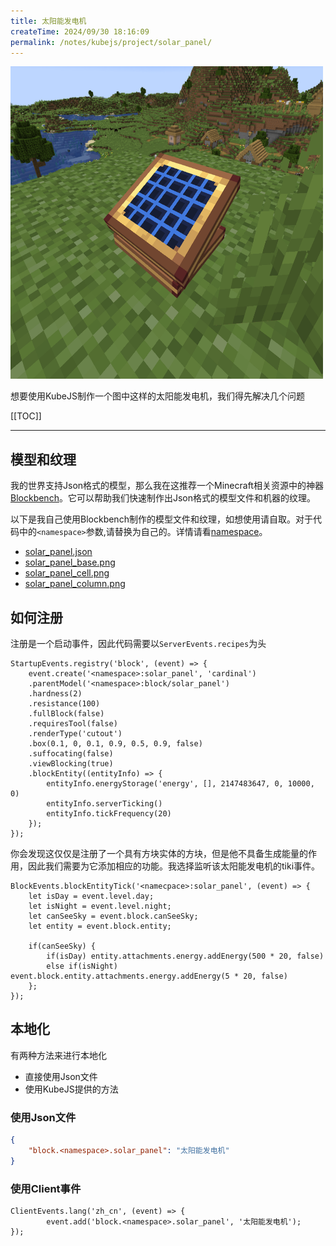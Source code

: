 ```yaml
---
title: 太阳能发电机
createTime: 2024/09/30 18:16:09
permalink: /notes/kubejs/project/solar_panel/
---
```


<img src='/images/solar_panel.png' alt='Solar Panel' width='500' height='500'>

想要使用KubeJS制作一个图中这样的太阳能发电机，我们得先解决几个问题

[[TOC]]

---

## 模型和纹理

我的世界支持Json格式的模型，那么我在这推荐一个Minecraft相关资源中的神器[Blockbench](../misc/software/blockbench.md)。它可以帮助我们快速制作出Json格式的模型文件和机器的纹理。

以下是我自己使用Blockbench制作的模型文件和纹理，如想使用请自取。对于代码中的`<namespace>`参数,请替换为自己的。详情请看[namespace](../misc/basic/namespace.md)。

- [solar_panel.json](https://github.com/QiHuang02/StellarisSpace/blob/main/kubejs/assets/stellaris_space/models/block/solar_panel.json)
- [solar_panel_base.png](https://github.com/QiHuang02/StellarisSpace/blob/main/kubejs/assets/stellaris_space/textures/block/solar_panel_base.png)
- [solar_panel_cell.png](https://github.com/QiHuang02/StellarisSpace/blob/main/kubejs/assets/stellaris_space/textures/block/solar_panel_cell.png)
- [solar_panel_column.png](https://github.com/QiHuang02/StellarisSpace/blob/main/kubejs/assets/stellaris_space/textures/block/solar_panel_column.png)

## 如何注册

注册是一个启动事件，因此代码需要以`ServerEvents.recipes`为头

```JS
StartupEvents.registry('block', (event) => {
    event.create('<namespace>:solar_panel', 'cardinal')
    .parentModel('<namespace>:block/solar_panel')
    .hardness(2)
    .resistance(100)
    .fullBlock(false)
    .requiresTool(false)
    .renderType('cutout')
    .box(0.1, 0, 0.1, 0.9, 0.5, 0.9, false)
    .suffocating(false)
    .viewBlocking(true)
    .blockEntity((entityInfo) => {
        entityInfo.energyStorage('energy', [], 2147483647, 0, 10000, 0)
        entityInfo.serverTicking()
        entityInfo.tickFrequency(20)
    });
});
```

你会发现这仅仅是注册了一个具有方块实体的方块，但是他不具备生成能量的作用，因此我们需要为它添加相应的功能。我选择监听该太阳能发电机的tiki事件。

```JS
BlockEvents.blockEntityTick('<namecpace>:solar_panel', (event) => {
    let isDay = event.level.day;
    let isNight = event.level.night;
    let canSeeSky = event.block.canSeeSky;
    let entity = event.block.entity;

    if(canSeeSky) {
        if(isDay) entity.attachments.energy.addEnergy(500 * 20, false)
        else if(isNight) event.block.entity.attachments.energy.addEnergy(5 * 20, false)
    };
});
```

## 本地化

有两种方法来进行本地化

- 直接使用Json文件
- 使用KubeJS提供的方法

### 使用Json文件

```Json
{
    "block.<namespace>.solar_panel": "太阳能发电机"
}
```

### 使用Client事件

```JS
ClientEvents.lang('zh_cn', (event) => {
        event.add('block.<namespace>.solar_panel', '太阳能发电机');
});
```
